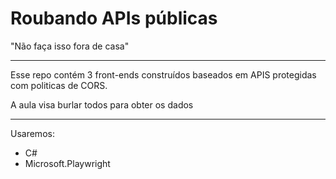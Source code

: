 # Roubando APIs públicas 
"Não faça isso fora de casa"

---

Esse repo contém 3 front-ends construídos baseados em APIS protegidas com politicas de CORS.

A aula visa burlar todos para obter os dados

---

Usaremos:
- C#
- Microsoft.Playwright